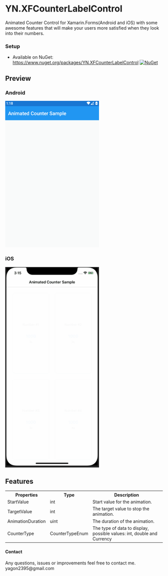# YN.XFCounterLabelControl

<p>Animated Counter Control for Xamarin.Forms(Android and iOS) with some awesome features that will make your users more satisfied when they look into their numbers.</p>

### Setup
* Available on NuGet: https://www.nuget.org/packages/YN.XFCounterLabelControl [![NuGet](https://img.shields.io/nuget/v/YN.XFCounterLabelControl.svg?label=NuGet)](https://www.nuget.org/packages/YN.XFCounterLabelControl/)

<h2>Preview</h2>
<div margin: 0px auto; text-align: center;>
<h3>Android</h3>
<img src="https://github.com/Yagon2395/YN.XFCounterLabelControl/blob/master/Images/cenarioAndroid.gif" width="300"/>

<h3>iOS</h3>
<img src="https://github.com/Yagon2395/YN.XFCounterLabelControl/blob/master/Images/cenarioiOS.gif" width="300"/>
</div>

<h2>Features</h2>
<table style="width:100%">
  <tr>
    <th>Properties</th>
    <th>Type</th>
    <th>Description</th>
  </tr>
  <tr>
    <td>StartValue</td>
    <td>int</td>
    <td>Start value for the animation.</td>
  </tr>
  <tr>
    <td>TargetValue</td>
    <td>int</td>
    <td>The target value to stop the animation.</td>
  </tr>
  <tr>
    <td>AnimationDuration</td>
    <td>uint</td>
    <td>The duration of the animation.</td>
  </tr>
  <tr>
    <td>CounterType</td>
    <td>CounterTypeEnum</td>
    <td>The type of data to display, possible values: int, double and Currency</td>
  </tr>
</table>

<h4>Contact</h4>
<div>
  Any questions, issues or improvements feel free to contact me.
  <br>
  yagon2395@gmail.com
</div>
